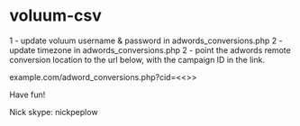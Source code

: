 # voluum-csv

1 - update voluum username & password in adwords_conversions.php
2 - update timezone in adwords_conversions.php
2 - point the adwords remote conversion location to the url below, with the campaign ID in the link.

example.com/adword_conversions.php?cid=<<<VOLUUMCAMPAIGNID>>>

Have fun!

Nick
skype: nickpeplow
